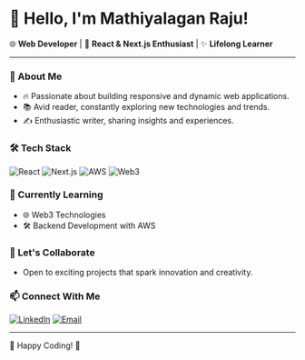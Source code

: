 # 👋 Hello, I'm Mathiyalagan Raju!

🌐 **Web Developer** | 🚀 **React & Next.js Enthusiast** | ✨ **Lifelong Learner**

---

### 📖 About Me

* 🔥 Passionate about building responsive and dynamic web applications.
* 📚 Avid reader, constantly exploring new technologies and trends.
* ✍️ Enthusiastic writer, sharing insights and experiences.

### 🛠️ Tech Stack

![React](https://img.shields.io/badge/React-61DAFB?logo=react\&logoColor=black\&style=for-the-badge)
![Next.js](https://img.shields.io/badge/Next.js-000000?logo=next.js\&logoColor=white\&style=for-the-badge)
![AWS](https://img.shields.io/badge/AWS-FF9900?logo=amazon-aws\&logoColor=white\&style=for-the-badge)
![Web3](https://img.shields.io/badge/Web3-FFC107?logo=ethereum\&logoColor=black\&style=for-the-badge)

### 🌱 Currently Learning

* 🌐 Web3 Technologies
* 🛠️ Backend Development with AWS

### 🤝 Let's Collaborate

* Open to exciting projects that spark innovation and creativity.

### 📫 Connect With Me

[![LinkedIn](https://img.shields.io/badge/LinkedIn-0077B5?logo=linkedin\&logoColor=white\&style=for-the-badge)](https://www.linkedin.com/in/mathiyalaganraju)
[![Email](https://img.shields.io/badge/Email-D14836?logo=gmail\&logoColor=white\&style=for-the-badge)](mailto:your.email@example.com)

---

🚀 Happy Coding! 🌟
